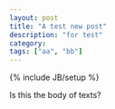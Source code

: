 ```yaml
---
layout: post
title: "A test new post"
description: "for test"
category: 
tags: ["aa", "bb"] 
---
```

{% include JB/setup %}

Is this the body of texts? 
